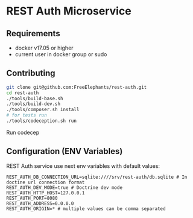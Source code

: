 # REST Auth Microservice

## Requirements
- docker v17.05 or higher
- current user in docker group or sudo

## Contributing
```bash
git clone git@github.com:FreeElephants/rest-auth.git
cd rest-auth
./tools/build-base.sh
./tools/build-dev.sh
./tools/composer.sh install
# for tests run
./tools/codeception.sh run
```

Run codecep

## Configuration (ENV Variables)

REST Auth service use next env variables with default values: 
```
REST_AUTH_DB_CONNECTION_URL=sqlite:////srv/rest-auth/db.sqlite # In doctine url connection format
REST_AUTH_DEV_MODE=true # Doctrine dev mode 
REST_AUTH_HTTP_HOST=127.0.0.1
REST_AUTH_PORT=8080
REST_AUTH_ADDRESS=0.0.0.0
REST_AUTH_ORIGIN=* # multiple values can be comma separated
```
